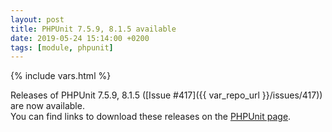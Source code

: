 ```yaml
---
layout: post
title: PHPUnit 7.5.9, 8.1.5 available
date: 2019-05-24 15:14:00 +0200
tags: [module, phpunit]
---
```

{% include vars.html %}

Releases of PHPUnit 7.5.9, 8.1.5 ([Issue #417]({{ var_repo_url }}/issues/417)) are now available.<br />
You can find links to download these releases on the [PHPUnit page](/modules/phpunit).

